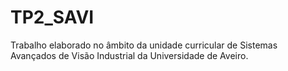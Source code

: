 # TP2_SAVI
Trabalho elaborado no âmbito da unidade curricular de Sistemas Avançados de Visão Industrial da Universidade de Aveiro.
